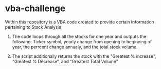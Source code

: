 # vba-challenge

Within this repository is a VBA code created to provide certain information pertaining to Stock Analysis

1. The code loops through all the stocks for one year and outputs the following: Ticker symbol, yearly change from opening to beginning of year,
the perrcent change annualy, and the total stock volume.

2. The script additionally returns the stock with the "Greatest % increase", "Greatest % Decrease", and "Greatest Total Volume"
